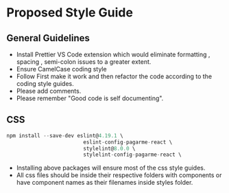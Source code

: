 # Proposed Style Guide

## General Guidelines

- Install Prettier VS Code extension which would eliminate formatting , spacing , semi-colon issues to a greater extent.
- Ensure CamelCase coding style
- Follow First make it work and then refactor the code according to the coding style guides.
- Please add comments.
- Please remember "Good code is self documenting".

## CSS

```jsx
npm install --save-dev eslint@4.19.1 \
                         eslint-config-pagarme-react \
                         stylelint@8.0.0 \
                         stylelint-config-pagarme-react \
```

- Installing above packages will ensure most of the css style guides.
- All css files should be inside their respective folders with components or have component names as their filenames inside styles folder.
<!-- //CSS files inside the respected folder. or styles folder.-->

